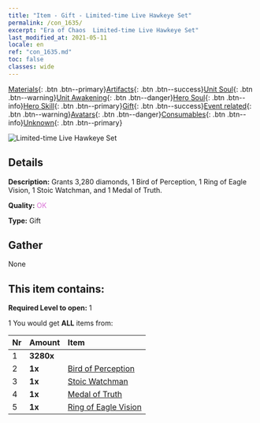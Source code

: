 ```yaml
---
title: "Item - Gift - Limited-time Live Hawkeye Set"
permalink: /con_1635/
excerpt: "Era of Chaos  Limited-time Live Hawkeye Set"
last_modified_at: 2021-05-11
locale: en
ref: "con_1635.md"
toc: false
classes: wide
---
```

 [Materials](/Items/){: .btn .btn--primary}[Artifacts](/Items/Artifacts/){: .btn .btn--success}[Unit Soul](/Items/UnitSoul/){: .btn .btn--warning}[Unit Awakening](/Items/UnitAwakening/){: .btn .btn--danger}[Hero Soul](/Items/HeroSoul/){: .btn .btn--info}[Hero Skill](/Items/HeroSkill/){: .btn .btn--primary}[Gift](/Items/Gift/){: .btn .btn--success}[Event related](/Items/Events/){: .btn .btn--warning}[Avatars](/Items/Avatars/){: .btn .btn--danger}[Consumables](/Items/Consumables/){: .btn .btn--info}[Unknown](/Items/Unknown/){: .btn .btn--primary}

 ![Limited-time Live Hawkeye Set](/images/t/i_907251.png)

## Details
 **Description:** Grants 3,280 diamonds, 1 Bird of Perception, 1 Ring of Eagle Vision, 1 Stoic Watchman, and 1 Medal of Truth.

 **Quality:** <span style="color: #DA70D6">OK</span>

 **Type:** Gift

## Gather

  None

## This item contains:

 **Required Level to open:** 1

 1 You would get **ALL** items  from:

  | Nr | Amount |     Item    |
  |:---|:-------|:------------|
  | 1 |  **3280x** | <i class="fas fa-gem"/> |  | 
  | 2 |  **1x** | [Bird of Perception](/Items/art_132/) |  | 
  | 3 |  **1x** | [Stoic Watchman](/Items/art_133/) |  | 
  | 4 |  **1x** | [Medal of Truth](/Items/art_134/) |  | 
  | 5 |  **1x** | [Ring of Eagle Vision](/Items/art_135/) |  | 

